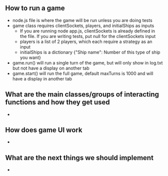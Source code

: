 ## How to run a game
- node.js file is where the game will be run unless you are doing tests
- game class requires clientSockets, players, and initialShips as inputs
  - If you are running node app.js, clientSockets is already defined in the file. If you are writing tests, put null for the clientSockets input
  - players is a list of 2 players, which each require a strategy as an input
  - initialShips is a dictionary {"Ship name": Number of this type of ship you want}
 - game.run() will run a single turn of the game, but will only show in log.txt but not have a display on another tab
 - game.start() will run the full game, default maxTurns is 1000 and will have a display in another tab


## What are the main classes/groups of interacting functions and how they get used
-

## How does game UI work
-

## What are the next things we should implement
-
